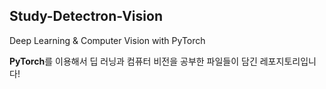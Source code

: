 ## Study-Detectron-Vision
Deep Learning & Computer Vision with PyTorch

<strong>PyTorch</strong>를 이용해서 딥 러닝과 컴퓨터 비전을 공부한 파일들이 담긴 레포지토리입니다!
